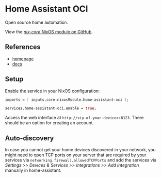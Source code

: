 # Home Assistant OCI 

Open source home automation.

View the [*nix-core* NixOS module on GitHub](https://github.com/sid115/nix-core/tree/master/modules/nixos/home-assistant-oci).

## References

- [homepage](https://www.home-assistant.io/)
- [docs](https://www.home-assistant.io/docs/)

## Setup

Enable the service in your NixOS configuration:

```nix
imports = [ inputs.core.nixosModule.home-assistant-oci ];

services.home-assistant-oci.enable = true;
```

Access the web interface at `http://<ip-of-your-device>:8123`. There should be an option for creating an account.

## Auto-discovery

In case you cannot get your home devices discovered in your network, you might need to open TCP ports on your server that are required by your services via `networking.firewall.allowedTCPPorts` and add the services via *Settings >> Devices & Services >> Integrations >> Add Integration* manually in home-assistant.
